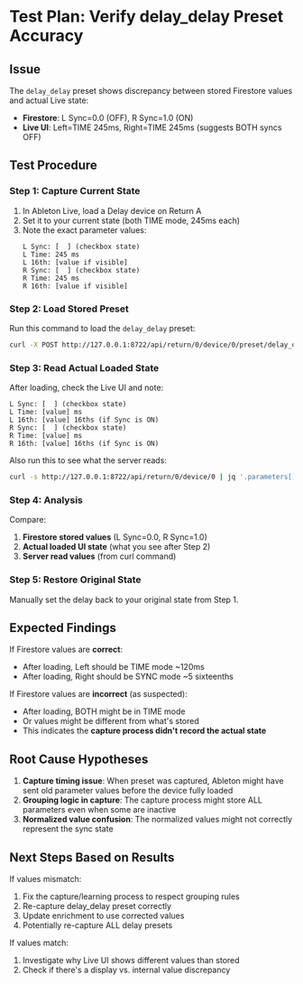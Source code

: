 # Test Plan: Verify delay_delay Preset Accuracy

## Issue
The `delay_delay` preset shows discrepancy between stored Firestore values and actual Live state:
- **Firestore**: L Sync=0.0 (OFF), R Sync=1.0 (ON)
- **Live UI**: Left=TIME 245ms, Right=TIME 245ms (suggests BOTH syncs OFF)

## Test Procedure

### Step 1: Capture Current State
1. In Ableton Live, load a Delay device on Return A
2. Set it to your current state (both TIME mode, 245ms each)
3. Note the exact parameter values:
   ```
   L Sync: [  ] (checkbox state)
   L Time: 245 ms
   L 16th: [value if visible]
   R Sync: [  ] (checkbox state)
   R Time: 245 ms
   R 16th: [value if visible]
   ```

### Step 2: Load Stored Preset
Run this command to load the `delay_delay` preset:
```bash
curl -X POST http://127.0.0.1:8722/api/return/0/device/0/preset/delay_delay
```

### Step 3: Read Actual Loaded State
After loading, check the Live UI and note:
```
L Sync: [  ] (checkbox state)
L Time: [value] ms
L 16th: [value] 16ths (if Sync is ON)
R Sync: [  ] (checkbox state)
R Time: [value] ms
R 16th: [value] 16ths (if Sync is ON)
```

Also run this to see what the server reads:
```bash
curl -s http://127.0.0.1:8722/api/return/0/device/0 | jq '.parameters[] | select(.name | test("Sync|Time|16th"; "i")) | {name, value, display}'
```

### Step 4: Analysis
Compare:
1. **Firestore stored values** (L Sync=0.0, R Sync=1.0)
2. **Actual loaded UI state** (what you see after Step 2)
3. **Server read values** (from curl command)

### Step 5: Restore Original State
Manually set the delay back to your original state from Step 1.

## Expected Findings

If Firestore values are **correct**:
- After loading, Left should be TIME mode ~120ms
- After loading, Right should be SYNC mode ~5 sixteenths

If Firestore values are **incorrect** (as suspected):
- After loading, BOTH might be in TIME mode
- Or values might be different from what's stored
- This indicates the **capture process didn't record the actual state**

## Root Cause Hypotheses

1. **Capture timing issue**: When preset was captured, Ableton might have sent old parameter values before the device fully loaded
2. **Grouping logic in capture**: The capture process might store ALL parameters even when some are inactive
3. **Normalized value confusion**: The normalized values might not correctly represent the sync state

## Next Steps Based on Results

If values mismatch:
1. Fix the capture/learning process to respect grouping rules
2. Re-capture delay_delay preset correctly
3. Update enrichment to use corrected values
4. Potentially re-capture ALL delay presets

If values match:
1. Investigate why Live UI shows different values than stored
2. Check if there's a display vs. internal value discrepancy
